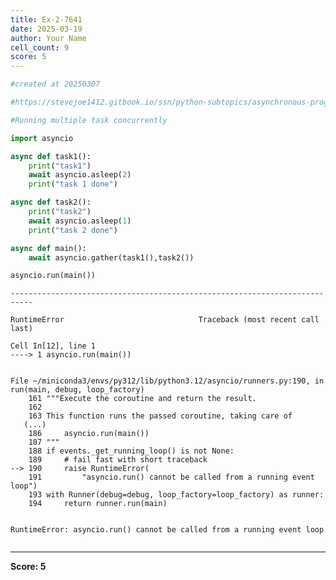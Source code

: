 ```yaml
---
title: Ex-2-7641
date: 2025-03-19
author: Your Name
cell_count: 9
score: 5
---
```


```python
#created at 20250307
```


```python
#https://stevejoe1412.gitbook.io/ssn/python-subtopics/asynchronous-programming
```


```python
#Running multiple task concurrently
```


```python
import asyncio
```


```python
async def task1():
    print("task1")
    await asyncio.asleep(2)
    print("task 1 done")
```


```python
async def task2():
    print("task2")
    await asyncio.asleep(1)
    print("task 2 done")
```


```python
async def main():
    await asyncio.gather(task1(),task2())
```


```python
asyncio.run(main())
```


    ---------------------------------------------------------------------------

    RuntimeError                              Traceback (most recent call last)

    Cell In[12], line 1
    ----> 1 asyncio.run(main())


    File ~/miniconda3/envs/py312/lib/python3.12/asyncio/runners.py:190, in run(main, debug, loop_factory)
        161 """Execute the coroutine and return the result.
        162 
        163 This function runs the passed coroutine, taking care of
       (...)
        186     asyncio.run(main())
        187 """
        188 if events._get_running_loop() is not None:
        189     # fail fast with short traceback
    --> 190     raise RuntimeError(
        191         "asyncio.run() cannot be called from a running event loop")
        193 with Runner(debug=debug, loop_factory=loop_factory) as runner:
        194     return runner.run(main)


    RuntimeError: asyncio.run() cannot be called from a running event loop



```python

```


---
**Score: 5**